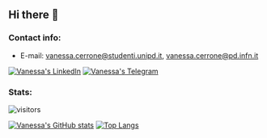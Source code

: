 ## Hi there 👋
### Contact info:
* E-mail: vanessa.cerrone@studenti.unipd.it, vanessa.cerrone@pd.infn.it

[![Vanessa's LinkedIn](https://img.shields.io/badge/LinkedIn-0077B5?style=for-the-badge&logo=linkedin&logoColor=white)](https://www.linkedin.com/in/vanessa-cerrone-51129b220/)
[![Vanessa's Telegram](https://img.shields.io/badge/Telegram-2CA5E0?style=for-the-badge&logo=telegram&logoColor=white)](https://t.me/vanessacerrone)


### Stats:

![visitors](https://shields-io-visitor-counter.herokuapp.com/badge?page=vanessacerrone&label=Visitors&labelColor=000000&logo=GitHub&logoColor=FFFFFF&color=1D70B8&style=for-the-badge)

[![Vanessa's GitHub stats](https://github-readme-stats.vercel.app/api?username=vanessacerrone&show_icons=true&theme=graywhite&count_private=true)](https://github.com/anuraghazra/github-readme-stats)
[![Top Langs](https://github-readme-stats.vercel.app/api/top-langs/?username=vanessacerrone&langs_count=5&show_icons=true&theme=graywhite&count_private=true)](https://github.com/anuraghazra/github-readme-stats)



